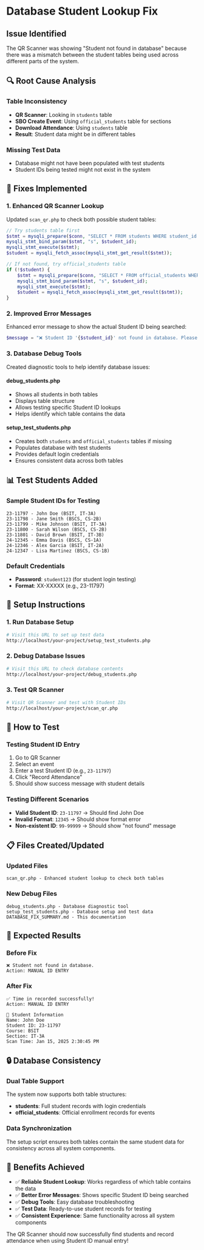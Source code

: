 # Database Student Lookup Fix

## Issue Identified
The QR Scanner was showing "Student not found in database" because there was a mismatch between the student tables being used across different parts of the system.

## 🔍 Root Cause Analysis

### **Table Inconsistency**
- **QR Scanner**: Looking in `students` table
- **SBO Create Event**: Using `official_students` table for sections
- **Download Attendance**: Using `students` table
- **Result**: Student data might be in different tables

### **Missing Test Data**
- Database might not have been populated with test students
- Student IDs being tested might not exist in the system

## 🔧 Fixes Implemented

### **1. Enhanced QR Scanner Lookup**
Updated `scan_qr.php` to check both possible student tables:

```php
// Try students table first
$stmt = mysqli_prepare($conn, "SELECT * FROM students WHERE student_id = ?");
mysqli_stmt_bind_param($stmt, "s", $student_id);
mysqli_stmt_execute($stmt);
$student = mysqli_fetch_assoc(mysqli_stmt_get_result($stmt));

// If not found, try official_students table
if (!$student) {
    $stmt = mysqli_prepare($conn, "SELECT * FROM official_students WHERE student_id = ?");
    mysqli_stmt_bind_param($stmt, "s", $student_id);
    mysqli_stmt_execute($stmt);
    $student = mysqli_fetch_assoc(mysqli_stmt_get_result($stmt));
}
```

### **2. Improved Error Messages**
Enhanced error message to show the actual Student ID being searched:
```php
$message = "❌ Student ID '{$student_id}' not found in database. Please check the Student ID format (e.g., 23-11797).";
```

### **3. Database Debug Tools**
Created diagnostic tools to help identify database issues:

#### **debug_students.php**
- Shows all students in both tables
- Displays table structure
- Allows testing specific Student ID lookups
- Helps identify which table contains the data

#### **setup_test_students.php**
- Creates both `students` and `official_students` tables if missing
- Populates database with test students
- Provides default login credentials
- Ensures consistent data across both tables

## 📊 Test Students Added

### **Sample Student IDs for Testing**
```
23-11797 - John Doe (BSIT, IT-3A)
23-11798 - Jane Smith (BSCS, CS-2B)
23-11799 - Mike Johnson (BSIT, IT-3A)
23-11800 - Sarah Wilson (BSCS, CS-2B)
23-11801 - David Brown (BSIT, IT-3B)
24-12345 - Emma Davis (BSCS, CS-1A)
24-12346 - Alex Garcia (BSIT, IT-2A)
24-12347 - Lisa Martinez (BSCS, CS-1B)
```

### **Default Credentials**
- **Password**: `student123` (for student login testing)
- **Format**: XX-XXXXX (e.g., 23-11797)

## 🚀 Setup Instructions

### **1. Run Database Setup**
```bash
# Visit this URL to set up test data
http://localhost/your-project/setup_test_students.php
```

### **2. Debug Database Issues**
```bash
# Visit this URL to check database contents
http://localhost/your-project/debug_students.php
```

### **3. Test QR Scanner**
```bash
# Visit QR Scanner and test with Student IDs
http://localhost/your-project/scan_qr.php
```

## 🔧 How to Test

### **Testing Student ID Entry**
1. Go to QR Scanner
2. Select an event
3. Enter a test Student ID (e.g., `23-11797`)
4. Click "Record Attendance"
5. Should show success message with student details

### **Testing Different Scenarios**
- **Valid Student ID**: `23-11797` → Should find John Doe
- **Invalid Format**: `12345` → Should show format error
- **Non-existent ID**: `99-99999` → Should show "not found" message

## 📋 Files Created/Updated

### **Updated Files**
```
scan_qr.php - Enhanced student lookup to check both tables
```

### **New Debug Files**
```
debug_students.php - Database diagnostic tool
setup_test_students.php - Database setup and test data
DATABASE_FIX_SUMMARY.md - This documentation
```

## 🎯 Expected Results

### **Before Fix**
```
❌ Student not found in database.
Action: MANUAL ID ENTRY
```

### **After Fix**
```
✅ Time in recorded successfully!
Action: MANUAL ID ENTRY

👤 Student Information
Name: John Doe
Student ID: 23-11797
Course: BSIT
Section: IT-3A
Scan Time: Jan 15, 2025 2:30:45 PM
```

## 🔒 Database Consistency

### **Dual Table Support**
The system now supports both table structures:
- **students**: Full student records with login credentials
- **official_students**: Official enrollment records for events

### **Data Synchronization**
The setup script ensures both tables contain the same student data for consistency across all system components.

## 🚀 Benefits Achieved

- ✅ **Reliable Student Lookup**: Works regardless of which table contains the data
- ✅ **Better Error Messages**: Shows specific Student ID being searched
- ✅ **Debug Tools**: Easy database troubleshooting
- ✅ **Test Data**: Ready-to-use student records for testing
- ✅ **Consistent Experience**: Same functionality across all system components

The QR Scanner should now successfully find students and record attendance when using Student ID manual entry!
